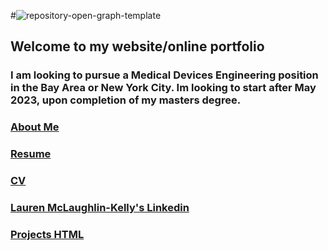 
#![repository-open-graph-template](https://user-images.githubusercontent.com/107513811/217091862-3758a1fb-83b1-41d2-8cef-c856053a7e57.png)

## Welcome to my website/online portfolio 


### I am looking to pursue a Medical Devices Engineering position in the Bay Area or New York City. Im looking to start after May 2023, upon completion of my masters degree.

### [About Me](https://lmmk416.github.io/AboutMe.pdf)

### [Resume](https://Lmmk416.github.io/resume.html.pdf)

### [CV](https://Lmmk416.github.io/cv.html.pdf)

### [Lauren McLaughlin-Kelly's Linkedin](http://www.linkedin.com/in/lauren-mclaughlin-kelly)

### [Projects HTML](https://Lmmk416.github.io/projects.html)




